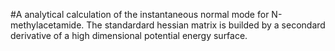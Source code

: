#A analytical calculation of the instantaneous normal mode for N-methylacetamide. 
The standardard hessian matrix is builded by a secondard derivative of a high dimensional potential energy surface.

